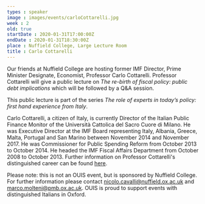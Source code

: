 ```yaml
---
types : speaker
image : images/events/carloCottarelli.jpg
week : 2
old: true
startDate : 2020-01-31T17:00:00Z
endDate : 2020-01-31T18:30:00Z
place : Nuffield College, Large Lecture Room
title : Carlo Cottarelli
---
```


Our friends at Nuffield College are hosting former IMF Director, Prime Minister Designate, Economist, Professor Carlo Cottarelli. Professor Cottarelli will give a public lecture on *The re-birth of fiscal policy: public debt implications* which will be followed by a Q&A session.

This public lecture is part of the series *The role of experts in today’s policy: first hand experience from Italy*.

Carlo Cottarelli, a citizen of Italy, is currently Director of the Italian Public Finance Monitor of the Università Cattolica del Sacro Cuore di Milano. He was Executive Director at the IMF Board representing Italy, Albania, Greece, Malta, Portugal and San Marino between November 2014 and November 2017. He was Commissioner for Public Spending Reform from October 2013 to October 2014. He headed the IMF Fiscal Affairs Department from October 2008 to October 2013. Further information on Professor Cottarelli's distinguished career can be found [here](https://en.wikipedia.org/wiki/Carlo_Cottarelli).


Please note: this is not an OUIS event, but is sponsored by Nuffield College. For further information please contact nicolo.cavalli@nuffield.ox.ac.uk and marco.molteni@pmb.ox.ac.uk. OUIS is proud to support events with distinguished Italians in Oxford.
